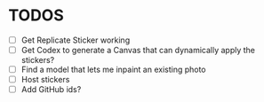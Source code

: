 # TODOS

- [ ] Get Replicate Sticker working
- [ ] Get Codex to generate a Canvas that can dynamically apply the stickers?
- [ ] Find a model that lets me inpaint an existing photo
- [ ] Host stickers
- [ ] Add GitHub ids?
